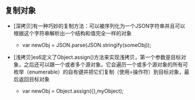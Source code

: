 ## 复制对象
- [深拷贝]有一种巧妙的复制方法：可以被序列化为一个JSON字符串并且可以根据这个字符串解析出一个结构和值完全一样的对象
  - var newObj = JSON.parse(JSON.stringify(someObj));

- [浅拷贝]es6定义了Object.assign()方法来实现浅拷贝，第一个参数是目标对象，之后还可以跟一个或者多个源对象。它会遍历一个或多个源对象的所有可枚举（enumerable）的自有键并把它们复制（使用=操作符）到目标对象，最后返回目标对象
  - var newObj = Object.assign({},myObject);